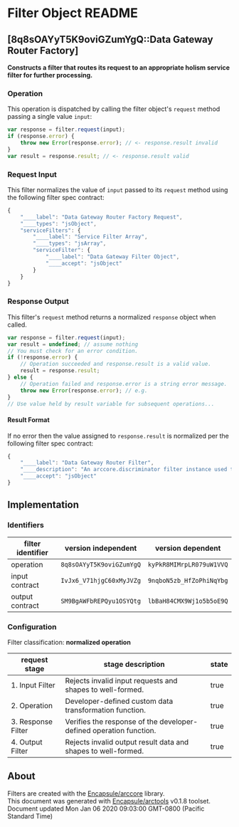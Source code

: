# Filter Object README

## [8q8sOAYyT5K9oviGZumYgQ::Data Gateway Router Factory]

**Constructs a filter that routes its request to an appropriate holism service filter for further processing.**

### Operation

This operation is dispatched by calling the filter object's `request` method passing a single value `input`:

```JavaScript
var response = filter.request(input);
if (response.error) {
    throw new Error(response.error); // <- response.result invalid
}
var result = response.result; // <- response.result valid
```

### Request Input

This filter normalizes the value of `input` passed to its `request` method using the following filter spec contract:

```JavaScript
{
    "____label": "Data Gateway Router Factory Request",
    "____types": "jsObject",
    "serviceFilters": {
        "____label": "Service Filter Array",
        "____types": "jsArray",
        "serviceFilter": {
            "____label": "Data Gateway Filter Object",
            "____accept": "jsObject"
        }
    }
}
```


### Response Output

This filter's `request` method returns a normalized `response` object when called.

```JavaScript
var response = filter.request(input);
var result = undefined; // assume nothing
// You must check for an error condition.
if (!response.error) {
    // Operation succeeded and response.result is a valid value.
    result = response.result;
} else {
    // Operation failed and response.error is a string error message.
    throw new Error(response.error); // e.g.
}
// Use value held by result variable for subsequent operations...
```
#### Result Format


If no error then the value assigned to `response.result` is normalized per the following filter spec contract:

```JavaScript
{
    "____label": "Data Gateway Router Filter",
    "____description": "An arccore.discriminator filter instance used to route incoming data gateway request messages from the HTTP layer to a specific request handler for servicing.",
    "____accept": "jsObject"
}
```


## Implementation

### Identifiers

| filter identifier | version independent | version dependent |
|--------|---------------------|-------------------|
| operation | `8q8sOAYyT5K9oviGZumYgQ` | `kyPkR8MIMrpLR079uW1VVQ` |
| input contract | `IvJx6_V71hjgC60xMyJVZg` | `9nqboN5zb_HfZoPhiNqYbg` |
| output contract | `SM9BgAWFbREPQyu1OSYQtg` | `lbBaH84CMX9Wj1o5b5oE9Q` |

### Configuration
Filter classification:  **normalized operation**

| request stage | stage description | state |
|-------|---------|---------------|
| 1. Input Filter | Rejects invalid input requests and shapes to well-formed. | true |
| 2. Operation | Developer-defined custom data transformation function. | true |
| 3. Response Filter | Verifies the response of the developer-defined operation function. | true |
| 4. Output Filter | Rejects invalid output result data and shapes to well-formed. | true |

## About
Filters are created with the [Encapsule/arccore](https://github.com/Encapsule/arccore/) library.<br>
This document was generated with [Encapsule/arctools](https://github.com/Encapsule/arctools/) v0.1.8 toolset.<br>
Document updated Mon Jan 06 2020 09:03:00 GMT-0800 (Pacific Standard Time)

